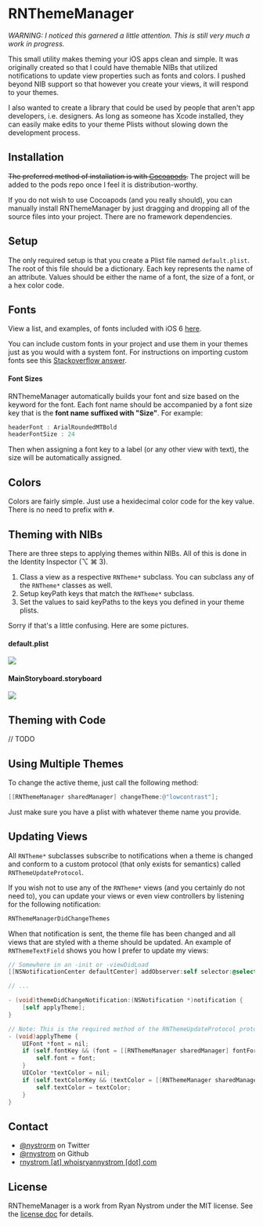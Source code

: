RNThemeManager
=====

*WARNING: I noticed this garnered a little attention. This is still very much a work in progress.*

This small utility makes theming your iOS apps clean and simple. It was originally created so that I could have themable NIBs that utilized notifications to update view properties such as fonts and colors. I pushed beyond NIB support so that however you create your views, it will respond to your themes.

I also wanted to create a library that could be used by people that aren't app developers, i.e. designers. As long as someone has Xcode installed, they can easily make edits to your theme Plists without slowing down the development process.

## Installation

~~The preferred method of installation is with [Cocoapods](http://cocoapods.org).~~ The project will be added to the pods repo once I feel it is distribution-worthy.

If you do not wish to use Cocoapods (and you really should), you can manually install RNThemeManager by just dragging and dropping all of the source files into your project. There are no framework dependencies.

## Setup

The only required setup is that you create a Plist file named <code>default.plist</code>. The root of this file should be a dictionary. Each key represents the name of an attribute. Values should be either the name of a font, the size of a font, or a hex color code.

## Fonts

View a list, and examples, of fonts included with iOS 6 [here](http://iosfonts.com).

You can include custom fonts in your project and use them in your themes just as you would with a system font. For instructions on importing custom fonts see this [Stackoverflow answer](http://stackoverflow.com/a/2616101/940936).

#### Font Sizes

RNThemeManager automatically builds your font and size based on the keyword for the font. Each font name should be accompanied by a font size key that is the **font name suffixed with "Size"**. For example:

``` objective-c
headerFont : ArialRoundedMTBold
headerFontSize : 24
```

Then when assigning a font key to a label (or any other view with text), the size will be automatically assigned.

## Colors

Colors are fairly simple. Just use a hexidecimal color code for the key value. There is no need to prefix with <code>#</code>.

## Theming with NIBs

There are three steps to applying themes within NIBs. All of this is done in the Identity Inspector (⌥ ⌘ 3).

1. Class a view as a respective <code>RNTheme*</code> subclass. You can subclass any of the <code>RNTheme*</code> classes as well.
2. Setup keyPath keys that match the <code>RNTheme*</code> subclass.
3. Set the values to said keyPaths to the keys you defined in your theme plists.

Sorry if that's a little confusing. Here are some pictures.

#### default.plist

<img src="https://raw.github.com/rnystrom/RNThemeManager/master/images/plist.png" />

#### MainStoryboard.storyboard

<img src="https://raw.github.com/rnystrom/RNThemeManager/master/images/keypaths.png" />

## Theming with Code

// TODO

## Using Multiple Themes

To change the active theme, just call the following method:

``` objective-c
[[RNThemeManager sharedManager] changeTheme:@"lowcontrast"];
```

Just make sure you have a plist with whatever theme name you provide.

## Updating Views

All <code>RNTheme*</code> subclasses subscribe to notifications when a theme is changed and conform to a custom protocol (that only exists for semantics) called <code>RNThemeUpdateProtocol</code>.

If you wish not to use any of the <code>RNTheme*</code> views (and you certainly do not need to), you can update your views or even view controllers by listening for the following notification:

``` objective-c
RNThemeManagerDidChangeThemes
```

When that notification is sent, the theme file has been changed and all views that are styled with a theme should be updated. An example of <code>RNThemeTextField</code> shows you how I prefer to update my views:

``` objective-c
// Somewhere in an -init or -viewDidLoad
[[NSNotificationCenter defaultCenter] addObserver:self selector:@selector(themeDidChangeNotification:) name:RNThemeManagerDidChangeThemes object:nil];

// ...

- (void)themeDidChangeNotification:(NSNotification *)notification {
    [self applyTheme];
}

// Note: This is the required method of the RNThemeUpdateProtocol protocol 
- (void)applyTheme {
    UIFont *font = nil;
    if (self.fontKey && (font = [[RNThemeManager sharedManager] fontForKey:self.fontKey])) {
        self.font = font;
    }
    UIColor *textColor = nil;
    if (self.textColorKey && (textColor = [[RNThemeManager sharedManager] colorForKey:self.textColorKey])) {
        self.textColor = textColor;
    }
}
```

## Contact

* [@nystrorm](https://twitter.com/nystrorm) on Twitter
* [@rnystrom](https://github.com/rnystrom) on Github
* <a href="mailTo:rnystrom@whoisryannystrom.com">rnystrom [at] whoisryannystrom [dot] com</a>

## License

RNThemeManager is a work from Ryan Nystrom under the MIT license. See the [license doc](https://github.com/rnystrom/RNThemeManager/blob/master/LICENSE) for details.
